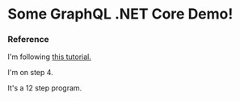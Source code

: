 # Some GraphQL .NET Core Demo!

### Reference
I'm following [this tutorial.](http://fiyazhasan.me/graphql-with-asp-net-core-part-iv-graphiql-an-in-browser-ide/)  

I'm on step 4.

It's a 12 step program.